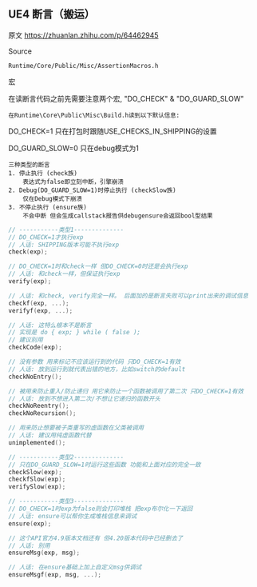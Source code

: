## UE4 断言（搬运）

原文 https://zhuanlan.zhihu.com/p/64462945

Source

    Runtime/Core/Public/Misc/AssertionMacros.h

宏

在读断言代码之前先需要注意两个宏, "DO_CHECK" & "DO_GUARD_SLOW"

    在Runtime\Core\Public\Misc\Build.h读到以下默认信息: 

DO_CHECK=1 只在打包时跟随USE_CHECKS_IN_SHIPPING的设置




DO_GUARD_SLOW=0 只在debug模式为1

	三种类型的断言  
	1. 停止执行 (check族)
		表达式为false即立刻中断，引擎崩溃  
	2. Debug(DO_GUARD_SLOW=1)时停止执行 (checkSlow族)
		仅在Debug模式下崩溃
	3. 不停止执行 (ensure族)  
		不会中断 但会生成callstack报告供debugensure会返回bool型结果


```C++
// -----------类型1--------------
// DO_CHECK=1才执行exp
// 人话: SHIPPING版本可能不执行exp
check(exp);

// DO_CHECK=1时和check一样 但DO_CHECK=0时还是会执行exp
// 人话: 和check一样，但保证执行exp
verify(exp);

// 人话: 和check, verify完全一样。 后面加的是断言失败可以print出来的调试信息
checkf(exp, ...);
verifyf(exp, ...);

// 人话: 这特么根本不是断言
// 实现是 do { exp; } while ( false );
// 建议别用
checkCode(exp);

// 没有参数 用来标记不应该运行到的代码 只DO_CHECK=1有效
// 人话: 放到运行到就代表出错的地方，比如switch的default
checkNoEntry();

// 被用来防止重入/防止递归 用它来防止一个函数被调用了第二次 只DO_CHECK=1有效
// 人话: 放到不想进入第二次/不想让它递归的函数开头
checkNoReentry(); 
checkNoRecursion();

// 用来防止想要被子类重写的虚函数在父类被调用
// 人话: 建议用纯虚函数代替
unimplemented();

// -----------类型2--------------
// 只在DO_GUARD_SLOW=1时运行这些函数 功能和上面对应的完全一致
checkSlow(exp);
checkfSlow(exp);
verifySlow(exp);

// -----------类型3--------------
// DO_CHECK=1时exp为false则会打印堆栈 把exp布尔化一下返回 
// 人话: ensure可以帮你生成堆栈信息来调试
ensure(exp);

// 这个API官方4.9版本文档还有 但4.20版本代码中已经删去了
// 人话: 别用
ensureMsg(exp, msg);

// 人话: 在ensure基础上加上自定义msg供调试
ensureMsgf(exp, msg, ...);
```

